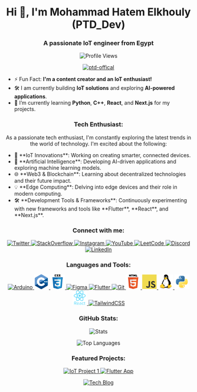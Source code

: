 <h1 align="center">Hi 👋, I'm Mohammad Hatem Elkhouly (PTD_Dev)</h1>
<h3 align="center">A passionate IoT engineer from Egypt</h3>

<p align="center">
  <img src="https://komarev.com/ghpvc/?username=ptd-offical&label=Profile%20views&color=0e75b6&style=flat" alt="Profile Views" />
</p>

<p align="center">
  <a href="https://github.com/ryo-ma/github-profile-trophy">
    <img src="https://github-profile-trophy.vercel.app/?username=ptd-offical" alt="ptd-offical" />
  </a>
</p>

- ⚡ Fun Fact: **I'm a content creator and an IoT enthusiast!**
- 🛠️ I am currently building **IoT solutions** and exploring **AI-powered applications**.
- 🌱 I’m currently learning **Python**, **C++**, **React**, and **Next.js** for my projects.

<h3 align="center">Tech Enthusiast:</h3>
<p align="center">
  As a passionate tech enthusiast, I'm constantly exploring the latest trends in the world of technology. I'm excited about the following:
  <ul>
    <li>🔌 **IoT Innovations**: Working on creating smarter, connected devices.</li>
    <li>🤖 **Artificial Intelligence**: Developing AI-driven applications and exploring machine learning models.</li>
    <li>🌐 **Web3 & Blockchain**: Learning about decentralized technologies and their future impact.</li>
    <li>💡 **Edge Computing**: Delving into edge devices and their role in modern computing.</li>
    <li>🛠️ **Development Tools & Frameworks**: Continuously experimenting with new frameworks and tools like **Flutter**, **React**, and **Next.js**.</li>
  </ul>
</p>

<h3 align="center">Connect with me:</h3>
<p align="center">
  <a href="https://twitter.com/ptd4tech" target="_blank">
    <img src="https://raw.githubusercontent.com/rahuldkjain/github-profile-readme-generator/master/src/images/icons/Social/twitter.svg" alt="Twitter" height="30" width="40" />
  </a>
  <a href="https://stackoverflow.com/users/22447169" target="_blank">
    <img src="https://raw.githubusercontent.com/rahuldkjain/github-profile-readme-generator/master/src/images/icons/Social/stack-overflow.svg" alt="StackOverflow" height="30" width="40" />
  </a>
  <a href="https://instagram.com/ptd4dev" target="_blank">
    <img src="https://raw.githubusercontent.com/rahuldkjain/github-profile-readme-generator/master/src/images/icons/Social/instagram.svg" alt="Instagram" height="30" width="40" />
  </a>
  <a href="https://www.youtube.com/c/https://www.youtube.com/@ptd4dev" target="_blank">
    <img src="https://raw.githubusercontent.com/rahuldkjain/github-profile-readme-generator/master/src/images/icons/Social/youtube.svg" alt="YouTube" height="30" width="40" />
  </a>
  <a href="https://www.leetcode.com/ptd_dev" target="_blank">
    <img src="https://raw.githubusercontent.com/rahuldkjain/github-profile-readme-generator/master/src/images/icons/Social/leet-code.svg" alt="LeetCode" height="30" width="40" />
  </a>
  <a href="https://discord.gg/D5hBTTFySX" target="_blank">
    <img src="https://raw.githubusercontent.com/rahuldkjain/github-profile-readme-generator/master/src/images/icons/Social/discord.svg" alt="Discord" height="30" width="40" />
  </a>
  <a href="https://www.linkedin.com/in/ptd-dev" target="_blank">
    <img src="https://raw.githubusercontent.com/rahuldkjain/github-profile-readme-generator/master/src/images/icons/Social/linkedin.svg" alt="LinkedIn" height="30" width="40" />
  </a>
</p>

<h3 align="center">Languages and Tools:</h3>
<p align="center">
  <a href="https://www.arduino.cc/" target="_blank"> <img src="https://cdn.worldvectorlogo.com/logos/arduino-1.svg" alt="Arduino" width="40" height="40"/> </a>
  <a href="https://www.w3schools.com/cpp/" target="_blank"> <img src="https://raw.githubusercontent.com/devicons/devicon/master/icons/cplusplus/cplusplus-original.svg" alt="C++" width="40" height="40"/> </a>
  <a href="https://www.w3schools.com/css/" target="_blank"> <img src="https://raw.githubusercontent.com/devicons/devicon/master/icons/css3/css3-original-wordmark.svg" alt="CSS3" width="40" height="40"/> </a>
  <a href="https://www.figma.com/" target="_blank"> <img src="https://www.vectorlogo.zone/logos/figma/figma-icon.svg" alt="Figma" width="40" height="40"/> </a>
  <a href="https://flutter.dev" target="_blank"> <img src="https://www.vectorlogo.zone/logos/flutterio/flutterio-icon.svg" alt="Flutter" width="40" height="40"/> </a>
  <a href="https://git-scm.com/" target="_blank"> <img src="https://www.vectorlogo.zone/logos/git-scm/git-scm-icon.svg" alt="Git" width="40" height="40"/> </a>
  <a href="https://www.w3.org/html/" target="_blank"> <img src="https://raw.githubusercontent.com/devicons/devicon/master/icons/html5/html5-original-wordmark.svg" alt="HTML5" width="40" height="40"/> </a>
  <a href="https://developer.mozilla.org/en-US/docs/Web/JavaScript" target="_blank"> <img src="https://raw.githubusercontent.com/devicons/devicon/master/icons/javascript/javascript-original.svg" alt="JavaScript" width="40" height="40"/> </a>
  <a href="https://www.linux.org/" target="_blank"> <img src="https://raw.githubusercontent.com/devicons/devicon/master/icons/linux/linux-original.svg" alt="Linux" width="40" height="40"/> </a>
  <a href="https://www.python.org" target="_blank"> <img src="https://raw.githubusercontent.com/devicons/devicon/master/icons/python/python-original.svg" alt="Python" width="40" height="40"/> </a>
  <a href="https://reactjs.org/" target="_blank"> <img src="https://raw.githubusercontent.com/devicons/devicon/master/icons/react/react-original-wordmark.svg" alt="React" width="40" height="40"/> </a>
  <a href="https://tailwindcss.com/" target="_blank"> <img src="https://www.vectorlogo.zone/logos/tailwindcss/tailwindcss-icon.svg" alt="TailwindCSS" width="40" height="40"/> </a>
</p>

<h3 align="center">GitHub Stats:</h3>
<p align="center">
  <img src="https://github-readme-stats.vercel.app/api?username=ptd-offical&show_icons=true&hide_title=true&count_private=true&theme=radical" alt="Stats" />
</p>

<p align="center">
  <img src="https://github-readme-stats.vercel.app/api/top-langs?username=ptd-offical&show_icons=true&locale=en&layout=compact&theme=radical" alt="Top Languages" />
</p>

<h3 align="center">Featured Projects:</h3>
<p align="center">
  <a href="https://github.com/ptd-offical/iot-project-1" target="_blank">
    <img src="https://github-readme-stats.vercel.app/api/pin/?username=ptd-offical&repo=iot-project-1&theme=radical" alt="IoT Project 1" />
  </a>
  <a href="https://github.com/ptd-offical/flutter-app" target="_blank">
    <img src="https://github-readme-stats.vercel.app/api/pin/?username=ptd-offical&repo=flutter-app&theme=radical" alt="Flutter App" />
  </a>
</p>

<p align="center">
  <a href="https://github.com/ptd-offical/tech-blog" target="_blank">
    <img src="https://github-readme-stats.vercel.app/api/pin/?username=ptd-offical&repo=tech-blog&theme=radical" alt="Tech Blog" />
  </a>
</p>
